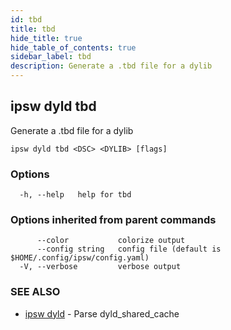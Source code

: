 ```yaml
---
id: tbd
title: tbd
hide_title: true
hide_table_of_contents: true
sidebar_label: tbd
description: Generate a .tbd file for a dylib
---
```

## ipsw dyld tbd

Generate a .tbd file for a dylib

```
ipsw dyld tbd <DSC> <DYLIB> [flags]
```

### Options

```
  -h, --help   help for tbd
```

### Options inherited from parent commands

```
      --color           colorize output
      --config string   config file (default is $HOME/.config/ipsw/config.yaml)
  -V, --verbose         verbose output
```

### SEE ALSO

* [ipsw dyld](/docs/cli/ipsw/dyld)	 - Parse dyld_shared_cache


